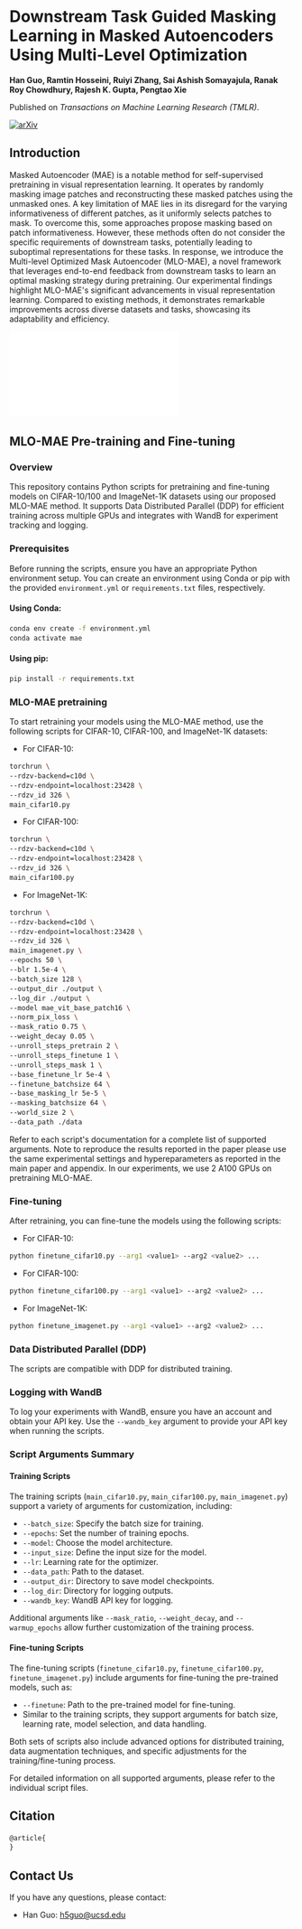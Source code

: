 # Downstream Task Guided Masking Learning in Masked Autoencoders Using Multi-Level Optimization

**Han Guo, Ramtin Hosseini, Ruiyi Zhang, Sai Ashish Somayajula, Ranak Roy Chowdhury, Rajesh K. Gupta, Pengtao Xie**

Published on *Transactions on Machine Learning Research (TMLR)*.

[![arXiv](https://img.shields.io/badge/arXiv-2402.18128-b31b1b.svg?style=plastic)](https://arxiv.org/abs/2402.18128)


## Introduction

Masked Autoencoder (MAE) is a notable method for self-supervised pretraining in visual representation learning. It operates by randomly masking image patches and reconstructing these masked patches using the unmasked ones. A key limitation of MAE lies in its disregard for the varying informativeness of different patches, as it uniformly selects patches to mask. To overcome this, some approaches propose masking based on patch informativeness. However, these methods often do not consider the specific requirements of downstream tasks, potentially leading to suboptimal representations for these tasks. In response, we introduce the Multi-level Optimized Mask Autoencoder (MLO-MAE), a novel framework that leverages end-to-end feedback from downstream tasks to learn an optimal masking strategy during pretraining. Our experimental findings highlight MLO-MAE's significant advancements in visual representation learning. Compared to existing methods, it demonstrates remarkable improvements across diverse datasets and tasks, showcasing its adaptability and efficiency.

![main.pdf](main.pdf)


## MLO-MAE Pre-training and Fine-tuning

### Overview
This repository contains Python scripts for pretraining and fine-tuning models on CIFAR-10/100 and ImageNet-1K datasets using our proposed MLO-MAE method. It supports Data Distributed Parallel (DDP) for efficient training across multiple GPUs and integrates with WandB for experiment tracking and logging.

### Prerequisites
Before running the scripts, ensure you have an appropriate Python environment setup. You can create an environment using Conda or pip with the provided `environment.yml` or `requirements.txt` files, respectively.

#### Using Conda:
```bash
conda env create -f environment.yml
conda activate mae
```

#### Using pip:
```bash
pip install -r requirements.txt
```

### MLO-MAE pretraining
To start retraining your models using the MLO-MAE method, use the following scripts for CIFAR-10, CIFAR-100, and ImageNet-1K datasets:

- For CIFAR-10:
```bash
torchrun \
--rdzv-backend=c10d \
--rdzv-endpoint=localhost:23428 \
--rdzv_id 326 \
main_cifar10.py
```

- For CIFAR-100:
```bash
torchrun \
--rdzv-backend=c10d \
--rdzv-endpoint=localhost:23428 \
--rdzv_id 326 \
main_cifar100.py
```

- For ImageNet-1K:
```bash
torchrun \
--rdzv-backend=c10d \
--rdzv-endpoint=localhost:23428 \
--rdzv_id 326 \
main_imagenet.py \
--epochs 50 \
--blr 1.5e-4 \
--batch_size 128 \
--output_dir ./output \
--log_dir ./output \
--model mae_vit_base_patch16 \
--norm_pix_loss \
--mask_ratio 0.75 \
--weight_decay 0.05 \
--unroll_steps_pretrain 2 \
--unroll_steps_finetune 1 \
--unroll_steps_mask 1 \
--base_finetune_lr 5e-4 \
--finetune_batchsize 64 \
--base_masking_lr 5e-5 \
--masking_batchsize 64 \
--world_size 2 \
--data_path ./data
```

Refer to each script's documentation for a complete list of supported arguments. Note to reproduce the results reported in the paper please use the same experimental settings and hypereparameters as reported in the main paper and appendix. In our experiments, we use 2 A100 GPUs on pretraining MLO-MAE.

### Fine-tuning
After retraining, you can fine-tune the models using the following scripts:

- For CIFAR-10:
```bash
python finetune_cifar10.py --arg1 <value1> --arg2 <value2> ... 
```

- For CIFAR-100:
```bash
python finetune_cifar100.py --arg1 <value1> --arg2 <value2> ... 
```

- For ImageNet-1K:
```bash
python finetune_imagenet.py --arg1 <value1> --arg2 <value2> ... 
```

### Data Distributed Parallel (DDP)
The scripts are compatible with DDP for distributed training. 

### Logging with WandB
To log your experiments with WandB, ensure you have an account and obtain your API key. Use the `--wandb_key` argument to provide your API key when running the scripts.


### Script Arguments Summary

#### Training Scripts
The training scripts (`main_cifar10.py`, `main_cifar100.py`, `main_imagenet.py`) support a variety of arguments for customization, including:

- `--batch_size`: Specify the batch size for training.
- `--epochs`: Set the number of training epochs.
- `--model`: Choose the model architecture.
- `--input_size`: Define the input size for the model.
- `--lr`: Learning rate for the optimizer.
- `--data_path`: Path to the dataset.
- `--output_dir`: Directory to save model checkpoints.
- `--log_dir`: Directory for logging outputs.
- `--wandb_key`: WandB API key for logging.

Additional arguments like `--mask_ratio`, `--weight_decay`, and `--warmup_epochs` allow further customization of the training process.

#### Fine-tuning Scripts
The fine-tuning scripts (`finetune_cifar10.py`, `finetune_cifar100.py`, `finetune_imagenet.py`) include arguments for fine-tuning the pre-trained models, such as:

- `--finetune`: Path to the pre-trained model for fine-tuning.
- Similar to the training scripts, they support arguments for batch size, learning rate, model selection, and data handling.

Both sets of scripts also include advanced options for distributed training, data augmentation techniques, and specific adjustments for the training/fine-tuning process.

For detailed information on all supported arguments, please refer to the individual script files.


## Citation

```latex
@article{
}
```



## Contact Us

If you have any questions, please contact:

- Han Guo: h5guo@ucsd.edu
